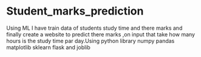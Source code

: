 # Student_marks_prediction
Using ML I have train data of students study time and there marks and finally create a website to predict there marks ,on input that take how many hours is the study time par day.Using python library numpy pandas matplotlib sklearn flask and joblib
